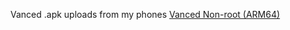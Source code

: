 Vanced .apk uploads from my phones
[Vanced Non-root (ARM64)](https://www.mediafire.com/folder/z2mu65l9cb2jx/vanced_arm64_nonroot)
